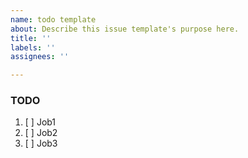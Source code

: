 ```yaml
---
name: todo template
about: Describe this issue template's purpose here.
title: ''
labels: ''
assignees: ''

---
```


### TODO
1. [ ] Job1
2. [ ] Job2
3. [ ] Job3
